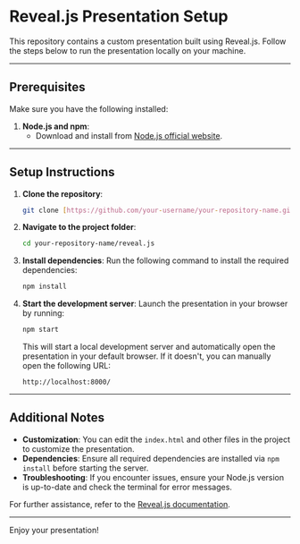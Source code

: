 # Reveal.js Presentation Setup

This repository contains a custom presentation built using Reveal.js. Follow the steps below to run the presentation locally on your machine.

---

## Prerequisites
Make sure you have the following installed:

1. **Node.js and npm**:
   - Download and install from [Node.js official website](https://nodejs.org).

---

## Setup Instructions

1. **Clone the repository**:
   ```bash
   git clone [https://github.com/your-username/your-repository-name.git](https://github.com/MirHosseinAmiriNotash/gesture-and-movement-HCI-presentation.git)
   ```

2. **Navigate to the project folder**:
   ```bash
   cd your-repository-name/reveal.js
   ```

3. **Install dependencies**:
   Run the following command to install the required dependencies:
   ```bash
   npm install
   ```

4. **Start the development server**:
   Launch the presentation in your browser by running:
   ```bash
   npm start
   ```

   This will start a local development server and automatically open the presentation in your default browser. If it doesn't, you can manually open the following URL:
   ```
   http://localhost:8000/
   ```

---

## Additional Notes

- **Customization**: You can edit the `index.html` and other files in the project to customize the presentation.
- **Dependencies**: Ensure all required dependencies are installed via `npm install` before starting the server.
- **Troubleshooting**: If you encounter issues, ensure your Node.js version is up-to-date and check the terminal for error messages.

For further assistance, refer to the [Reveal.js documentation](https://revealjs.com).

---

Enjoy your presentation!

